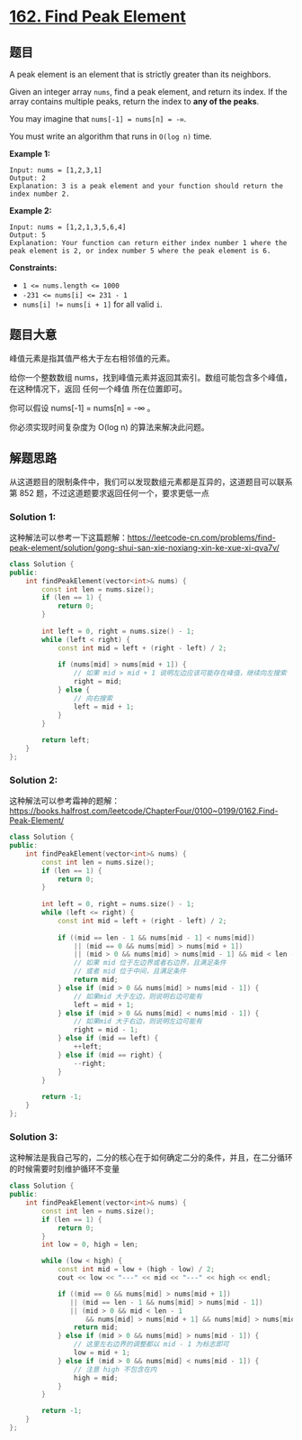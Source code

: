# [162. Find Peak Element](https://leetcode.com/problems/find-peak-element/)

## 题目

A peak element is an element that is strictly greater than its neighbors.

Given an integer array `nums`, find a peak element, and return its index. If the array contains multiple peaks, return the index to **any of the peaks**.

You may imagine that `nums[-1] = nums[n] = -∞`.

You must write an algorithm that runs in `O(log n)` time.

 

**Example 1:**

```
Input: nums = [1,2,3,1]
Output: 2
Explanation: 3 is a peak element and your function should return the index number 2.
```

**Example 2:**

```
Input: nums = [1,2,1,3,5,6,4]
Output: 5
Explanation: Your function can return either index number 1 where the peak element is 2, or index number 5 where the peak element is 6.
```

 

**Constraints:**

- `1 <= nums.length <= 1000`
- `-231 <= nums[i] <= 231 - 1`
- `nums[i] != nums[i + 1]` for all valid `i`.

## 题目大意

峰值元素是指其值严格大于左右相邻值的元素。

给你一个整数数组 nums，找到峰值元素并返回其索引。数组可能包含多个峰值，在这种情况下，返回 任何一个峰值 所在位置即可。

你可以假设 nums[-1] = nums[n] = -∞ 。

你必须实现时间复杂度为 O(log n) 的算法来解决此问题。

## 解题思路

从这道题目的限制条件中，我们可以发现数组元素都是互异的，这道题目可以联系第 852 题，不过这道题要求返回任何一个，要求更低一点

### Solution 1:

这种解法可以参考一下这篇题解：https://leetcode-cn.com/problems/find-peak-element/solution/gong-shui-san-xie-noxiang-xin-ke-xue-xi-qva7v/

````c++
class Solution {
public:
    int findPeakElement(vector<int>& nums) {
        const int len = nums.size();
        if (len == 1) {
            return 0;
        }
        
        int left = 0, right = nums.size() - 1;
        while (left < right) {
            const int mid = left + (right - left) / 2;
            
            if (nums[mid] > nums[mid + 1]) {
                // 如果 mid > mid + 1 说明左边应该可能存在峰值，继续向左搜索
                right = mid;
            } else {
                // 向右搜索
                left = mid + 1;
            }
        }
        
        return left;
    }
};
````

### Solution 2:

这种解法可以参考霜神的题解：https://books.halfrost.com/leetcode/ChapterFour/0100~0199/0162.Find-Peak-Element/

`````c++
class Solution {
public:
    int findPeakElement(vector<int>& nums) {
        const int len = nums.size();
        if (len == 1) {
            return 0;
        }
        
        int left = 0, right = nums.size() - 1;
        while (left <= right) {
            const int mid = left + (right - left) / 2;
            
            if ((mid == len - 1 && nums[mid - 1] < nums[mid])
                || (mid == 0 && nums[mid] > nums[mid + 1])
                || (mid > 0 && nums[mid] > nums[mid - 1] && mid < len - 1 && nums[mid] > nums[mid + 1])) {
                // 如果 mid 位于左边界或者右边界，且满足条件
                // 或者 mid 位于中间，且满足条件
                return mid;
            } else if (mid > 0 && nums[mid] > nums[mid - 1]) {
                // 如果mid 大于左边，则说明右边可能有
                left = mid + 1;
            } else if (mid > 0 && nums[mid] < nums[mid - 1]) {
                // 如果mid 大于右边，则说明左边可能有
                right = mid - 1;
            } else if (mid == left) {
                ++left;
            } else if (mid == right) {
                --right;
            }
        }
        
        return -1;
    }
};
`````

### Solution 3:

这种解法是我自己写的，二分的核心在于如何确定二分的条件，并且，在二分循环的时候需要时刻维护循环不变量

````c++
class Solution {
public:
    int findPeakElement(vector<int>& nums) {
        const int len = nums.size();
        if (len == 1) {
            return 0;
        }
        int low = 0, high = len;

        while (low < high) {
            const int mid = low + (high - low) / 2;
            cout << low << "---" << mid << "---" << high << endl;

            if ((mid == 0 && nums[mid] > nums[mid + 1])
               || (mid == len - 1 && nums[mid] > nums[mid - 1])
               || (mid > 0 && mid < len - 1
                   && nums[mid] > nums[mid + 1] && nums[mid] > nums[mid - 1])) {
                return mid;
            } else if (mid > 0 && nums[mid] > nums[mid - 1]) {
                // 这里左右边界的调整都以 mid - 1 为标志即可
                low = mid + 1;
            } else if (mid > 0 && nums[mid] < nums[mid - 1]) {
                // 注意 high 不包含在内
                high = mid;
            }
        }

        return -1;
    }
};
````
